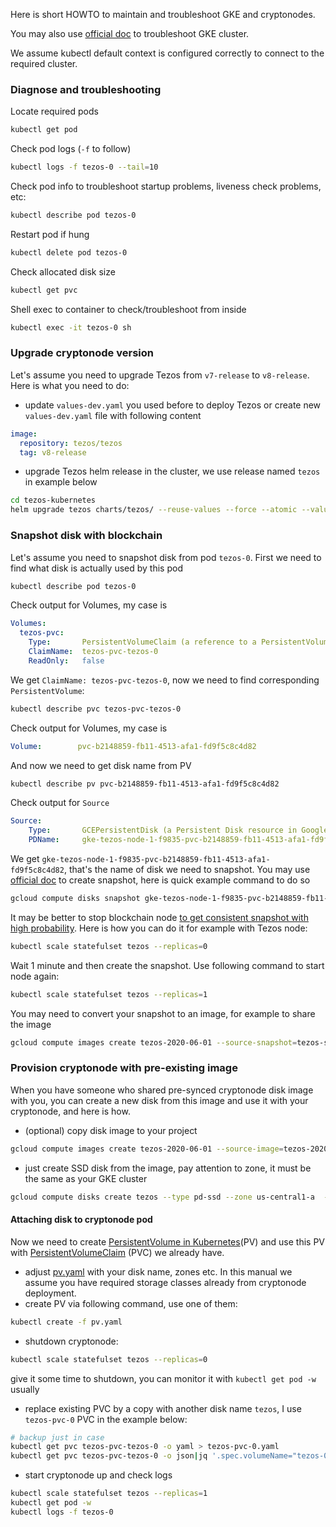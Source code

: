 Here is short HOWTO to maintain and troubleshoot GKE and cryptonodes.

You may also use [official doc](https://cloud.google.com/kubernetes-engine/docs/troubleshooting) to troubleshoot GKE cluster.

We assume kubectl default context is configured correctly to connect to the required cluster. 

### Diagnose and troubleshooting

Locate required pods
```bash
kubectl get pod
```
Check pod logs (`-f` to follow)
```bash
kubectl logs -f tezos-0 --tail=10
```
Check pod info to troubleshoot startup problems, liveness check problems, etc:
```bash
kubectl describe pod tezos-0
```
Restart pod if hung
```bash
kubectl delete pod tezos-0
```
Check allocated disk size 
```bash
kubectl get pvc
``` 
Shell exec to container to check/troubleshoot from inside
```bash
kubectl exec -it tezos-0 sh
``` 

### Upgrade cryptonode version 

Let's assume you need to upgrade Tezos from `v7-release` to `v8-release`. Here is what you need to do:
* update `values-dev.yaml` you used before to deploy Tezos or create new `values-dev.yaml` file with following content  
```yaml
image:
  repository: tezos/tezos
  tag: v8-release
```
* upgrade Tezos helm release in the cluster, we use release named `tezos` in example below
```bash
cd tezos-kubernetes
helm upgrade tezos charts/tezos/ --reuse-values --force --atomic --values values-dev.yaml
```

### Snapshot disk with blockchain
Let's assume you need to snapshot disk from pod `tezos-0`. First we need to find what disk is actually used by this pod
```bash
kubectl describe pod tezos-0
```
Check output for Volumes, my case is
```yaml
Volumes:
  tezos-pvc:
    Type:       PersistentVolumeClaim (a reference to a PersistentVolumeClaim in the same namespace)
    ClaimName:  tezos-pvc-tezos-0
    ReadOnly:   false
```
We get `ClaimName: tezos-pvc-tezos-0`, now we need to find corresponding `PersistentVolume`:
```bash
kubectl describe pvc tezos-pvc-tezos-0
``` 
Check output for Volumes, my case is
```yaml
Volume:        pvc-b2148859-fb11-4513-afa1-fd9f5c8c4d82
```
And now we need to get disk name from PV
```bash
kubectl describe pv pvc-b2148859-fb11-4513-afa1-fd9f5c8c4d82
```
Check output for `Source`
```yaml
Source:
    Type:       GCEPersistentDisk (a Persistent Disk resource in Google Compute Engine)
    PDName:     gke-tezos-node-1-f9835-pvc-b2148859-fb11-4513-afa1-fd9f5c8c4d82
``` 
We get `gke-tezos-node-1-f9835-pvc-b2148859-fb11-4513-afa1-fd9f5c8c4d82`, that's the name of disk we need to snapshot.
You may use [official doc](https://cloud.google.com/compute/docs/disks/create-snapshots) to create snapshot, here is quick example command to do so
```bash
gcloud compute disks snapshot gke-tezos-node-1-f9835-pvc-b2148859-fb11-4513-afa1-fd9f5c8c4d82 --snapshot-names=tezos-snapshot
```
It may be better to stop blockchain node [to get consistent snapshot with high probability](https://cloud.google.com/compute/docs/disks/snapshot-best-practices). Here is how you can do it for example with Tezos node:
```bash
kubectl scale statefulset tezos --replicas=0
``` 
Wait 1 minute and then create the snapshot. Use following command to start node again:
```bash
kubectl scale statefulset tezos --replicas=1
```
You may need to convert your snapshot to an image, for example to share the image
```bash
gcloud compute images create tezos-2020-06-01 --source-snapshot=tezos-snapshot
``` 
### Provision cryptonode with pre-existing image
When you have someone who shared pre-synced cryptonode disk image with you, you can create a new disk from this image and use it with your cryptonode, and here is how.
* (optional) copy disk image to your project
```bash
gcloud compute images create tezos-2020-06-01 --source-image=tezos-2020-06-01 --source-image-project=<SOURCE-PROJECT>
```

* just create SSD disk from the image, pay attention to zone, it must be the same as your GKE cluster 
```bash
gcloud compute disks create tezos --type pd-ssd --zone us-central1-a  --image=tezos-2020-06-01 --image-project=<SOURCE-PROJECT>
```

#### Attaching disk to cryptonode pod
Now we need to create [PersistentVolume in Kubernetes](https://kubernetes.io/docs/concepts/storage/persistent-volumes/)(PV) and use this PV with [PersistentVolumeClaim](https://kubernetes.io/docs/concepts/storage/persistent-volumes/#persistentvolumeclaims) (PVC) we already have.
* adjust [pv.yaml](pv.yaml) with your disk name, zones etc. In this manual we assume you have required storage classes already from cryptonode deployment.
* create PV via following command, use one of them:
```bash
kubectl create -f pv.yaml
```
* shutdown cryptonode:
```bash
kubectl scale statefulset tezos --replicas=0
``` 
give it some time to shutdown, you can monitor it with `kubectl get pod -w` usually

* replace existing PVC by a copy with another disk name `tezos`, I use `tezos-pvc-0` PVC in the example below:
```bash
# backup just in case
kubectl get pvc tezos-pvc-tezos-0 -o yaml > tezos-pvc-0.yaml 
kubectl get pvc tezos-pvc-tezos-0 -o json|jq '.spec.volumeName="tezos-0"'| kubectl replace --force -f -
```
* start cryptonode up and check logs
```bash
kubectl scale statefulset tezos --replicas=1
kubectl get pod -w
kubectl logs -f tezos-0
``` 
